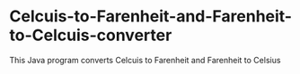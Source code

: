# Celcuis-to-Farenheit-and-Farenheit-to-Celcuis-converter
This Java program converts Celcuis to Farenheit and Farenheit to Celsius 
